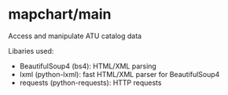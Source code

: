 # mapchart/main
 Access and manipulate ATU catalog data

Libaries used:
 - BeautifulSoup4 (bs4): HTML/XML parsing
 - lxml (python-lxml): fast HTML/XML parser for BeautifulSoup4
 - requests (python-requests): HTTP requests